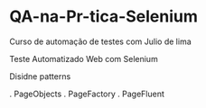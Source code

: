 # QA-na-Pr-tica-Selenium

Curso de automação de testes com Julio de lima

Teste Automatizado Web com Selenium

Disidne patterns

. PageObjects
. PageFactory
. PageFluent
